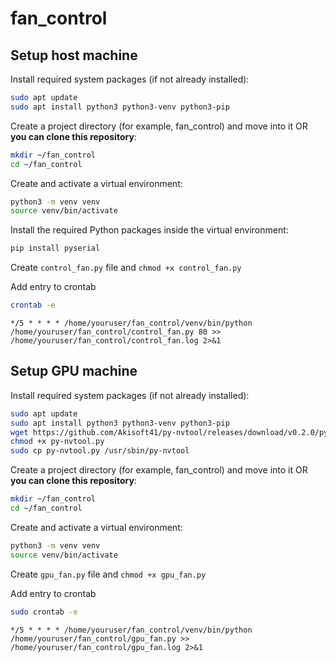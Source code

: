 # fan_control

## Setup host machine

Install required system packages (if not already installed):

```bash
sudo apt update
sudo apt install python3 python3-venv python3-pip
```

Create a project directory (for example, fan_control) and move into it OR __you can clone this repository__:
```bash
mkdir ~/fan_control
cd ~/fan_control
```

Create and activate a virtual environment:
```bash
python3 -m venv venv
source venv/bin/activate
```

Install the required Python packages inside the virtual environment:
```bash
pip install pyserial
```

Create `control_fan.py` file and `chmod +x control_fan.py`

Add entry to crontab
```bash
crontab -e
```

```
*/5 * * * * /home/youruser/fan_control/venv/bin/python /home/youruser/fan_control/control_fan.py 80 >> /home/youruser/fan_control/control_fan.log 2>&1
```


## Setup GPU machine

Install required system packages (if not already installed):

```bash
sudo apt update
sudo apt install python3 python3-venv python3-pip
wget https://github.com/Akisoft41/py-nvtool/releases/download/v0.2.0/py-nvtool.py
chmod +x py-nvtool.py
sudo cp py-nvtool.py /usr/sbin/py-nvtool
```

Create a project directory (for example, fan_control) and move into it OR  __you can clone this repository__:
```bash
mkdir ~/fan_control
cd ~/fan_control
```

Create and activate a virtual environment:
```bash
python3 -m venv venv
source venv/bin/activate
```

Create `gpu_fan.py` file and `chmod +x gpu_fan.py`

Add entry to crontab
```bash
sudo crontab -e
```

```
*/5 * * * * /home/youruser/fan_control/venv/bin/python /home/youruser/fan_control/gpu_fan.py >> /home/youruser/fan_control/gpu_fan.log 2>&1
```
